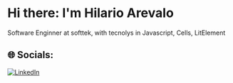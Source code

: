 # Hi there: I'm Hilario Arevalo
Software Enginner at softtek, with tecnolys in Javascript, Cells, LitElement


## 🌐 Socials:
[![LinkedIn](https://img.shields.io/badge/LinkedIn-%230077B5.svg?logo=linkedin&logoColor=white)](https://www.linkedin.com/in/hilario-arevalo-dwfs/) 


<!-- Proudly created with GPRM ( https://gprm.itsvg.in ) -->
